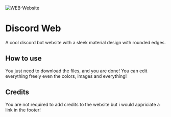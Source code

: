 ![WEB-Website](https://user-images.githubusercontent.com/91988772/212990418-5f79ea60-3e37-48b2-b8ba-b2835a58f01e.png)

# Discord Web
A cool discord bot website with a sleek material design with rounded edges.

## How to use
You just need to download the files, and you are done! You can edit everything freely even the colors, images and everything!

## Credits
You are not required to add credits to the website but i would appriciate a link in the footer!
